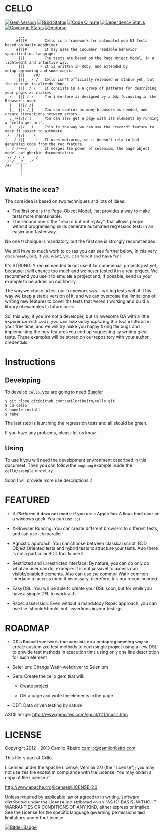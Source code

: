 CELLO  
=====
[![Gem Version](https://badge.fury.io/rb/cello.png)](http://badge.fury.io/rb/cello)
[![Build Status](https://secure.travis-ci.org/camiloribeiro/cello.png)](http://travis-ci.org/camiloribeiro/cello)
[![Code Climate](https://codeclimate.com/github/camiloribeiro/cello.png)](https://codeclimate.com/github/camiloribeiro/cello)
[![Dependency Status](https://gemnasium.com/camiloribeiro/cello.png)](https://gemnasium.com/camiloribeiro/cello)
[![Coverage Status](https://coveralls.io/repos/camiloribeiro/cello/badge.png)](https://coveralls.io/r/camiloribeiro/cello)
[![endorse](https://api.coderwall.com/camiloribeiro/endorsecount.png)](https://coderwall.com/camiloribeiro)


          ,;,
         #(|)#        Cello is a framework for automated web UI tests based on Watir-Webdriver.
         #|||#        It may uses the Cucumber readable behavior specification language. 
          |||         The tests are based on the Page Object Model, in a lightweght and intuitive way.
          |||       / It is written in Ruby, and extended by metaprogramming and some magic.
          |||    /#/     
         _|||_  / /   Cello isn't officially released or stable yet, but the concept is already done. 
       .' ||| '/ /    It consists in a a group of patterns for describing your pages as classes. 
      /   ||| / /     The interface is designed by a DSL focussing in the Browser's user. 
      |   |||/ /|
      |_  ||/ /_|     You can control as many browsers as needed, and create iteractions between actors.
      ,_)=|/|/ (      You can also get a page with its elements by running a "cello get url". 
      )   /|/   (     This is the way we can use the "record" feature to make it easier to automate.
     /   /|/|    \
    |   / /||     |   It uses metaprog, so it doesn't rely in bad generated code from the rec feature.
    |  / /~~~/    |   It merges the power of selenium, the page object model and gherkin documentation.
     \/ / \ /     /
     /`/.__Y__.-'      
    /#/    | 
           |
           !
    
What is the idea?
-----------------
The core idea is based on two techniques and lots of ideas:

* The first one is the Page-Object Model, that provides a way to make tests more maintainable.
* The second one is the "record but not replay", that allows people without programming skills generate automated regression tests in an easier and faster way.

No one technique is mandatory, but the first one is strongly recommended.

We still have to much work to do (as you can see further below, in this very document), but, if you want, you can fork it and have fun!

It's STRONGLY recommended to not use it for commercial projects just yet, because it will change too much and we never tested it in a real project. We recommend you use it to emulate a project and, if possible, send us your example to be added on our library.

The way we chose to test our framework was... writing tests with it! This way we keep a stable version of it, and we can overcome the limitations of writing new features to cover the tests that weren't working and build a library of examples to future users. 

So, this way, if you are not a developer, but an awesome QA with a little experience with code, you can help us by exploring this tool a little bit in your free time, and we will try make you happy fixing the bugs and implementing the new features you end up suggesting by writing great tests. These examples will be stored on our repository with your author credentials.


Instructions
==========

Developing
----------
To develop `cello`, you are going to need [Bundler][1] 

    $ git clone git@github.com:camiloribeiro/cello.git
    $ cd cello
    $ bundle install
    $ rake

The last step is launching the regression tests and all should be green.

If you have any problems, please let us know.

[1]: http://gembundler.com

Using
-----

To use it you will need the development environment described in this document. Then you can follow the `bugbang` example inside the `cello/example` directory.

Soon I will provide more use descriptions :)

FEATURED
========

- X-Platform: It does not matter if you are a Apple fan, A linux hard user or a windows geek. You can use it ;)

- X-Browser Running: You can create different browsers to different tests, and can use it in parallel

- Agnostic approach: You can choose between classical script, BDD, Object Oriented tests and hybrid tests to structure your tests. Also there is not a particular BDD tool to use it.

- Restricted and unrestricted interface: By nature, you can do only do what an user can do, example: It is not possível to access non visible/enabled elements. Also can use the common Watir common interface to access them if necessary, therefore, it is not recommended.

- Easy DSL: You will be able to create your DSL soon, but for while you have a simple DSL to work with.

- Rspec asserssion: Even without a mandatody Rspec approach, you can use the 'should/should_not' assertions in your testings


ROADMAP
=======

- DSL: Based framework that consists on a metaprogramming way to create customized test methods to each single project using a new DSL to provide test methods in execution time using only one line description for each element.

- Selenium: Change Watir-webdriver to Selenium

- Gem: Create the cello gem that will:

  * Create project 

  * Get a page and write the elements in the page

- DDT: Data driven testing by nature

ASCII Image: http://www.geocities.com/spunk1111/music.htm

LICENSE
=======

Copyright 2012 - 2013 Camilo Ribeiro camilo@camiloribeiro.com

This file is part of Cello.

Licensed under the Apache License, Version 2.0 (the "License"); you may not use this file except in compliance with the License. You may obtain a copy of the License at

http://www.apache.org/licenses/LICENSE-2.0

Unless required by applicable law or agreed to in writing, software distributed under the License is distributed on an "AS IS" BASIS, WITHOUT WARRANTIES OR CONDITIONS OF ANY KIND, either express or implied. See the License for the specific language governing permissions and limitations under the License.

[![Bitdeli Badge](https://d2weczhvl823v0.cloudfront.net/camiloribeiro/cello/trend.png)](https://bitdeli.com/free "Bitdeli Badge")
